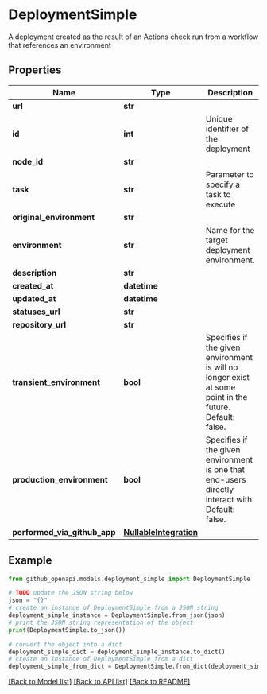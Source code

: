 # DeploymentSimple

A deployment created as the result of an Actions check run from a workflow that references an environment

## Properties

Name | Type | Description | Notes
------------ | ------------- | ------------- | -------------
**url** | **str** |  | 
**id** | **int** | Unique identifier of the deployment | 
**node_id** | **str** |  | 
**task** | **str** | Parameter to specify a task to execute | 
**original_environment** | **str** |  | [optional] 
**environment** | **str** | Name for the target deployment environment. | 
**description** | **str** |  | 
**created_at** | **datetime** |  | 
**updated_at** | **datetime** |  | 
**statuses_url** | **str** |  | 
**repository_url** | **str** |  | 
**transient_environment** | **bool** | Specifies if the given environment is will no longer exist at some point in the future. Default: false. | [optional] 
**production_environment** | **bool** | Specifies if the given environment is one that end-users directly interact with. Default: false. | [optional] 
**performed_via_github_app** | [**NullableIntegration**](NullableIntegration.md) |  | [optional] 

## Example

```python
from github_openapi.models.deployment_simple import DeploymentSimple

# TODO update the JSON string below
json = "{}"
# create an instance of DeploymentSimple from a JSON string
deployment_simple_instance = DeploymentSimple.from_json(json)
# print the JSON string representation of the object
print(DeploymentSimple.to_json())

# convert the object into a dict
deployment_simple_dict = deployment_simple_instance.to_dict()
# create an instance of DeploymentSimple from a dict
deployment_simple_from_dict = DeploymentSimple.from_dict(deployment_simple_dict)
```
[[Back to Model list]](../README.md#documentation-for-models) [[Back to API list]](../README.md#documentation-for-api-endpoints) [[Back to README]](../README.md)


